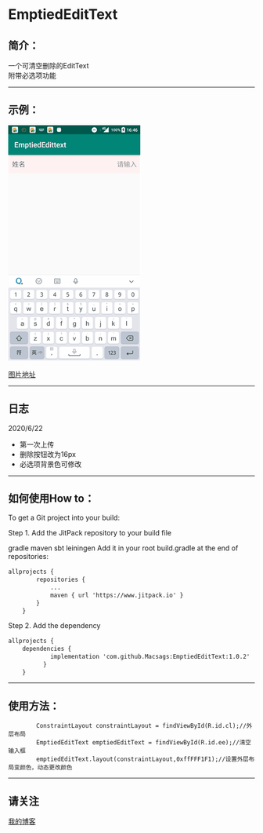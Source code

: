 EmptiedEditText
====

简介：
-------
一个可清空删除的EditText</br>
附带必选项功能</br>
****
示例：
-------
![](https://github.com/Macsags/EmptiedEditText/blob/master/ohho.gif)

[图片地址](https://github.com/Macsags/EmptiedEditText/blob/master/ohho.gif)
</br>
****
日志
-------
2020/6/22
* 第一次上传
* 删除按钮改为16px
* 必选项背景色可修改
****
如何使用How to：
-------
To get a Git project into your build:

Step 1. Add the JitPack repository to your build file

gradle
maven
sbt
leiningen
Add it in your root build.gradle at the end of repositories:

```
allprojects { 
		repositories { 
			... 
			maven { url 'https://www.jitpack.io' } 
		} 
	}  		
```

Step 2. Add the dependency<br> 

```
allprojects { 
	dependencies {
	        implementation 'com.github.Macsags:EmptiedEditText:1.0.2'
	      } 
	} 
```	
****
使用方法：
-------
```
        ConstraintLayout constraintLayout = findViewById(R.id.cl);//外层布局
        EmptiedEditText emptiedEditText = findViewById(R.id.ee);//清空输入框
        emptiedEditText.layout(constraintLayout,0xffFFF1F1);//设置外层布局变颜色，动态更改颜色
```
****
请关注
-------
  [我的博客](https://blog.csdn.net/qq_32368129)
  
